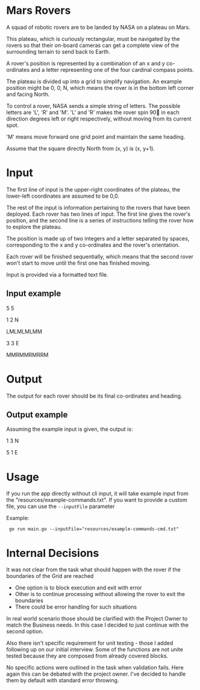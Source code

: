 # Mars Rovers
A squad of robotic rovers are to be landed by NASA on a plateau on Mars.

This plateau, which is curiously rectangular, must be navigated by the rovers so that their on-board cameras can get a complete view of the surrounding terrain to send back to Earth.

A rover's position is represented by a combination of an x and y co-ordinates and a letter representing one of the four cardinal compass points.

The plateau is divided up into a grid to simplify navigation. An example position might be 0, 0, N, which means the rover is in the bottom left corner and facing North.

To control a rover, NASA sends a simple string of letters. The possible letters are 'L', 'R' and 'M'. 'L' and 'R' makes the rover spin 90 in each direction degrees left or right respectively, without moving from its current spot.

'M' means move forward one grid point and maintain the same heading.

Assume that the square directly North from (x, y) is (x, y+1).

# Input

The first line of input is the upper-right coordinates of the plateau, the lower-left coordinates are assumed to be 0,0.

The rest of the input is information pertaining to the rovers that have been deployed. Each rover has two lines of input. The first line gives the rover's position, and the second line is a series of instructions telling the rover how to explore the plateau.

The position is made up of two integers and a letter separated by spaces, corresponding to the x and y co-ordinates and the rover's orientation.

Each rover will be finished sequentially, which means that the second rover won't start to move until the first one has finished moving.

Input is provided via a formatted text file.

## Input example

5 5

1 2 N

LMLMLMLMM

3 3 E

MMRMMRMRRM

# Output

The output for each rover should be its final co-ordinates and heading.

## Output example

Assuming the example input is given, the output is:

1 3 N

5 1 E


# Usage

If you run the app directly without cli input, it will take example input from the "resources/example-commands.txt".
If you want to provide a custom file, you can use the ```--inputFile```  parameter

Example:

``` go run main.go --inputFile="resources/example-commands-cmd.txt"```

# Internal Decisions
It was not clear from the task what should happen with the rover if the boundaries of the Grid are reached
* One option is to block execution and exit with error
* Other is to continue processing without allowing the rover to exit the boundaries
* There could be error handling for such situations

In real world scenario those should be clarified with the Project Owner to match the Business needs. In this case I decided to just continue with the second option.

Also there isn't specific requirement for unit testing - those I added following up on our initial interview. Some of the functions are not unite tested because they are composed from already covered blocks.

No specific actions were outlined in the task when validation fails. Here again this can be debated with the project owner. I've decided to handle them by default with standard error throwing.